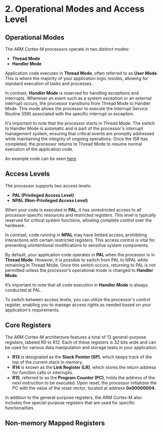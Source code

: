 # 2. Operational Modes and Access Level

## Operational Modes

The ARM Cortex-M processors operate in two distinct modes:

- **Thread Mode**
- **Handler Mode**

Application code executes in **Thread Mode**, often referred to as **User Mode**. This is where the majority of your application logic resides, allowing for standard execution of tasks and processes.

In contrast, **Handler Mode** is reserved for handling exceptions and interrupts. Whenever an event such as a system exception or an external interrupt occurs, the processor transitions from Thread Mode to Handler Mode. This mode allows the processor to execute the Interrupt Service Routine (ISR) associated with the specific interrupt or exception.

It's important to note that the processor starts in Thread Mode. The switch to Handler Mode is automatic and is part of the processor's interrupt management system, ensuring that critical events are promptly addressed while maintaining the integrity of ongoing operations. Once the ISR has completed, the processor returns to Thread Mode to resume normal execution of the application code.

An example code can be seen [here](../app/Src/opmodes.c).

## Access Levels

The processor supports two access levels:

- **PAL (Privileged Access Level)**
- **NPAL (Non-Privileged Access Level)**

When your code is executed in **PAL**, it has unrestricted access to all processor-specific resources and restricted registers. This level is typically reserved for critical system functions, allowing complete control over the hardware.

In contrast, code running in **NPAL** may have limited access, prohibiting interactions with certain restricted registers. This access control is vital for preventing unintentional modifications to sensitive system components.

By default, your application code operates in **PAL** when the processor is in **Thread Mode**. However, it is possible to switch from PAL to NPAL while remaining in Thread Mode. Once this switch occurs, returning to PAL is not permitted unless the processor’s operational mode is changed to **Handler Mode**. 

It’s important to note that all code execution in **Handler Mode** is always conducted at PAL. 

To switch between access levels, you can utilize the processor's control register, enabling you to manage access rights as needed based on your application's requirements.

## Core Registers

The ARM Cortex-M architecture features a total of 13 general-purpose registers, labeled R0 to R12. Each of these registers is 32 bits wide and can be used for various data manipulation and storage tasks in your application.

- **R13** is designated as the **Stack Pointer (SP)**, which keeps track of the top of the current stack in memory.
- **R14** is known as the **Link Register (LR)**, which stores the return address for function calls or interrupts.
- **R15**, referred to as the **Program Counter (PC)**, holds the address of the next instruction to be executed. Upon reset, the processor initializes the PC with the value of the reset vector, located at address **0x00000004**.

In addition to the general-purpose registers, the ARM Cortex-M also includes five special-purpose registers that are used for specific functionalities.

## Non-memory Mapped Registers